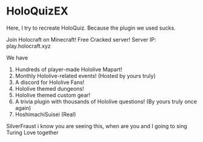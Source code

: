# HoloQuizEX
Here, I try to recreate HoloQuiz. Because the plugin we used sucks.

Join Holocraft on Minecraft! Free Cracked server!
Server IP: play.holocraft.xyz

We have
1) Hundreds of player-made Hololive Mapart!
2) Monthly Hololive-related events! (Hosted by yours truly)
3) A discord for Hololive Fans!
4) Hololive themed dungeons!
5) Hololive themed custom gear!
6) A trivia plugin with thousands of Hololive questions! (By yours truly once again)
7) HoshimachiSuisei (Real)

SilverFraust i know you are seeing this, when are you and I going to sing Turing Love together